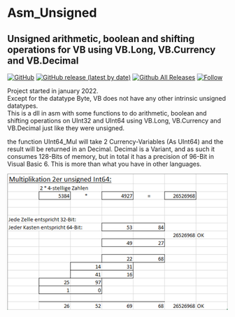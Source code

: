 # Asm_Unsigned  
## Unsigned arithmetic, boolean and shifting operations for VB using VB.Long, VB.Currency and VB.Decimal  
  
[![GitHub](https://img.shields.io/github/license/OlimilO1402/Asm_Unsigned?style=plastic)](https://github.com/OlimilO1402/Asm_Unsigned/blob/master/LICENSE) 
[![GitHub release (latest by date)](https://img.shields.io/github/v/release/OlimilO1402/Asm_Unsigned?style=plastic)](https://github.com/OlimilO1402/Asm_Unsigned/releases/latest)
[![Github All Releases](https://img.shields.io/github/downloads/OlimilO1402/Asm_Unsigned/total.svg)](https://github.com/OlimilO1402/Asm_Unsigned/releases/download/v2.3.4/UnsignedOps_v2.3.4.zip)
[![Follow](https://img.shields.io/github/followers/OlimilO1402.svg?style=social&label=Follow&maxAge=2592000)](https://github.com/OlimilO1402/Asm_Unsigned/watchers)

Project started in january 2022.  
Except for the datatype Byte, VB does not have any other intrinsic unsigned datatypes.  
This is a dll in asm with some functions to do arithmetic, boolean and shifting operations on UInt32 and UInt64 using VB.Long, VB.Currency and VB.Decimal just like they were unsigned.  

the function UInt64_Mul will take 2 Currency-Variables (As UInt64) and the result will be returned in an Decimal. 
Decimal is a Variant, and as such it consumes 128-Bits of memory, but in total  it has a precision of 96-Bit in Visual Basic 6.
This is more than what you have in other languages.

![<AppName> Image](Resources/XL-UInt64_Mul.png "XL-UInt64_Mul Image")
